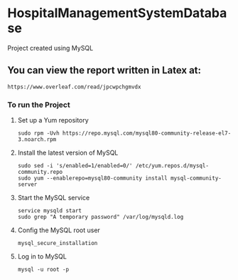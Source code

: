 # HospitalManagementSystemDatabase
Project created using MySQL

## You can view the report written in Latex at:
```
https://www.overleaf.com/read/jpcwpchgmvdx

```

### To run the Project
1. Set up a Yum repository
   ```
   sudo rpm -Uvh https://repo.mysql.com/mysql80-community-release-el7-3.noarch.rpm
   ```
2. Install the latest version of MySQL
   ```
   sudo sed -i 's/enabled=1/enabled=0/' /etc/yum.repos.d/mysql-community.repo
   sudo yum --enablerepo=mysql80-community install mysql-community-server
   ```
3. Start the MySQL service
   ```
   service mysqld start
   sudo grep "A temporary password" /var/log/mysqld.log
   ```
4. Config the MySQL root user
   ```
   mysql_secure_installation 
   ```
5. Log in to MySQL
   ```
   mysql -u root -p
   ```

